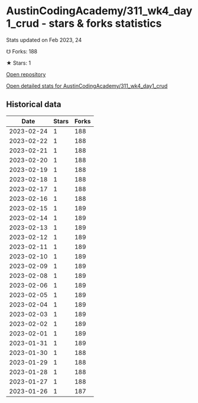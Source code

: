 # AustinCodingAcademy/311_wk4_day1_crud - stars & forks statistics

Stats updated on Feb 2023, 24

☋ Forks: 188

★ Stars: 1

[Open repository](https://github.com/AustinCodingAcademy/311_wk4_day1_crud)

[Open detailed stats for AustinCodingAcademy/311_wk4_day1_crud](https://reviewgithub.com/rep/AustinCodingAcademy/311_wk4_day1_crud)

## Historical data
| Date | Stars | Forks |
|------|-------|-------|
| 2023-02-24 | 1 | 188 | 
| 2023-02-22 | 1 | 188 | 
| 2023-02-21 | 1 | 188 | 
| 2023-02-20 | 1 | 188 | 
| 2023-02-19 | 1 | 188 | 
| 2023-02-18 | 1 | 188 | 
| 2023-02-17 | 1 | 188 | 
| 2023-02-16 | 1 | 188 | 
| 2023-02-15 | 1 | 189 | 
| 2023-02-14 | 1 | 189 | 
| 2023-02-13 | 1 | 189 | 
| 2023-02-12 | 1 | 189 | 
| 2023-02-11 | 1 | 189 | 
| 2023-02-10 | 1 | 189 | 
| 2023-02-09 | 1 | 189 | 
| 2023-02-08 | 1 | 189 | 
| 2023-02-06 | 1 | 189 | 
| 2023-02-05 | 1 | 189 | 
| 2023-02-04 | 1 | 189 | 
| 2023-02-03 | 1 | 189 | 
| 2023-02-02 | 1 | 189 | 
| 2023-02-01 | 1 | 189 | 
| 2023-01-31 | 1 | 189 | 
| 2023-01-30 | 1 | 188 | 
| 2023-01-29 | 1 | 188 | 
| 2023-01-28 | 1 | 188 | 
| 2023-01-27 | 1 | 188 | 
| 2023-01-26 | 1 | 187 | 

